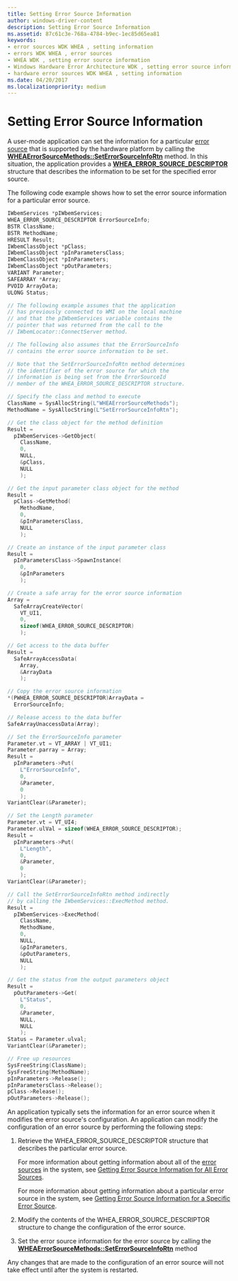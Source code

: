 ```yaml
---
title: Setting Error Source Information
author: windows-driver-content
description: Setting Error Source Information
ms.assetid: 87c61c3e-768a-4784-b9ec-1ec85d65ea81
keywords:
- error sources WDK WHEA , setting information
- errors WDK WHEA , error sources
- WHEA WDK , setting error source information
- Windows Hardware Error Architecture WDK , setting error source information
- hardware error sources WDK WHEA , setting information
ms.date: 04/20/2017
ms.localizationpriority: medium
---
```


# Setting Error Source Information


A user-mode application can set the information for a particular [error source](hardware-errors-and-error-sources.md) that is supported by the hardware platform by calling the [**WHEAErrorSourceMethods::SetErrorSourceInfoRtn**](https://msdn.microsoft.com/library/windows/hardware/ff559531) method. In this situation, the application provides a [**WHEA\_ERROR\_SOURCE\_DESCRIPTOR**](https://msdn.microsoft.com/library/windows/hardware/ff560505) structure that describes the information to be set for the specified error source.

The following code example shows how to set the error source information for a particular error source.

```cpp
IWbemServices *pIWbemServices;
WHEA_ERROR_SOURCE_DESCRIPTOR ErrorSourceInfo;
BSTR ClassName;
BSTR MethodName;
HRESULT Result;
IWbemClassObject *pClass;
IWbemClassObject *pInParametersClass;
IWbemClassObject *pInParameters;
IWbemClassObject *pOutParameters;
VARIANT Parameter;
SAFEARRAY *Array;
PVOID ArrayData;
ULONG Status;

// The following example assumes that the application
// has previously connected to WMI on the local machine
// and that the pIWbemServices variable contains the
// pointer that was returned from the call to the
// IWbemLocator::ConnectServer method.

// The following also assumes that the ErrorSourceInfo
// contains the error source information to be set.

// Note that the SetErrorSourceInfoRtn method determines
// the identifier of the error source for which the
// information is being set from the ErrorSourceId
// member of the WHEA_ERROR_SOURCE_DESCRIPTOR structure.

// Specify the class and method to execute
ClassName = SysAllocString(L"WHEAErrorSourceMethods");
MethodName = SysAllocString(L"SetErrorSourceInfoRtn");

// Get the class object for the method definition
Result =
  pIWbemServices->GetObject(
    ClassName,
    0,
    NULL,
    &pClass,
    NULL
    );

// Get the input parameter class object for the method
Result =
  pClass->GetMethod(
    MethodName,
    0,
    &pInParametersClass,
    NULL
    );

// Create an instance of the input parameter class
Result =
  pInParametersClass->SpawnInstance(
    0,
    &pInParameters
    );

// Create a safe array for the error source information
Array =
  SafeArrayCreateVector(
    VT_UI1,
    0,
    sizeof(WHEA_ERROR_SOURCE_DESCRIPTOR)
    );

// Get access to the data buffer
Result =
  SafeArrayAccessData(
    Array,
    &ArrayData
    );

// Copy the error source information
*(PWHEA_ERROR_SOURCE_DESCRIPTOR)ArrayData =
  ErrorSourceInfo;

// Release access to the data buffer
SafeArrayUnaccessData(Array);

// Set the ErrorSourceInfo parameter
Parameter.vt = VT_ARRAY | VT_UI1;
Parameter.parray = Array;
Result =
  pInParameters->Put(
    L"ErrorSourceInfo",
    0,
    &Parameter,
    0
    );
VariantClear(&Parameter);

// Set the Length parameter
Parameter.vt = VT_UI4;
Parameter.ulVal = sizeof(WHEA_ERROR_SOURCE_DESCRIPTOR);
Result =
  pInParameters->Put(
    L"Length",
    0,
    &Parameter,
    0
    );
VariantClear(&Parameter);

// Call the SetErrorSourceInfoRtn method indirectly
// by calling the IWbemServices::ExecMethod method.
Result =
  pIWbemServices->ExecMethod(
    ClassName,
    MethodName,
    0,
    NULL,
    &pInParameters,
    &pOutParameters,
    NULL
    );

// Get the status from the output parameters object
Result =
  pOutParameters->Get(
    L"Status",
    0,
    &Parameter,
    NULL,
    NULL
    );
Status = Parameter.ulval;
VariantClear(&Parameter);

// Free up resources
SysFreeString(ClassName);
SysFreeString(MethodName);
pInParameters->Release();
pInParametersClass->Release();
pClass->Release();
pOutParameters->Release();
```

An application typically sets the information for an error source when it modifies the error source's configuration. An application can modify the configuration of an error source by performing the following steps:

1.  Retrieve the WHEA\_ERROR\_SOURCE\_DESCRIPTOR structure that describes the particular error source.

    For more information about getting information about all of the [error sources](hardware-errors-and-error-sources.md) in the system, see [Getting Error Source Information for All Error Sources](getting-error-source-information-for-all-error-sources.md).

    For more information about getting information about a particular error source in the system, see [Getting Error Source Information for a Specific Error Source](getting-error-source-information-for-a-specific-error-source.md).

2.  Modify the contents of the WHEA\_ERROR\_SOURCE\_DESCRIPTOR structure to change the configuration of the error source.

3.  Set the error source information for the error source by calling the [**WHEAErrorSourceMethods::SetErrorSourceInfoRtn**](https://msdn.microsoft.com/library/windows/hardware/ff559531) method

Any changes that are made to the configuration of an error source will not take effect until after the system is restarted.

 

 





